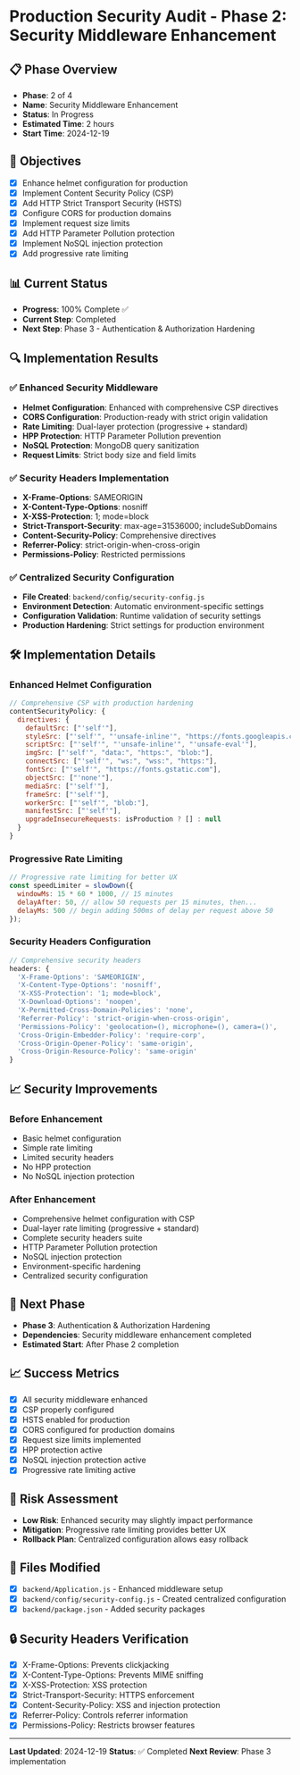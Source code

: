 # Production Security Audit - Phase 2: Security Middleware Enhancement

## 📋 Phase Overview
- **Phase**: 2 of 4
- **Name**: Security Middleware Enhancement
- **Status**: In Progress
- **Estimated Time**: 2 hours
- **Start Time**: 2024-12-19

## 🎯 Objectives
- [x] Enhance helmet configuration for production
- [x] Implement Content Security Policy (CSP)
- [x] Add HTTP Strict Transport Security (HSTS)
- [x] Configure CORS for production domains
- [x] Implement request size limits
- [x] Add HTTP Parameter Pollution protection
- [x] Implement NoSQL injection protection
- [x] Add progressive rate limiting

## 📊 Current Status
- **Progress**: 100% Complete ✅
- **Current Step**: Completed
- **Next Step**: Phase 3 - Authentication & Authorization Hardening

## 🔍 Implementation Results

### ✅ Enhanced Security Middleware
- **Helmet Configuration**: Enhanced with comprehensive CSP directives
- **CORS Configuration**: Production-ready with strict origin validation
- **Rate Limiting**: Dual-layer protection (progressive + standard)
- **HPP Protection**: HTTP Parameter Pollution prevention
- **NoSQL Protection**: MongoDB query sanitization
- **Request Limits**: Strict body size and field limits

### ✅ Security Headers Implementation
- **X-Frame-Options**: SAMEORIGIN
- **X-Content-Type-Options**: nosniff
- **X-XSS-Protection**: 1; mode=block
- **Strict-Transport-Security**: max-age=31536000; includeSubDomains
- **Content-Security-Policy**: Comprehensive directives
- **Referrer-Policy**: strict-origin-when-cross-origin
- **Permissions-Policy**: Restricted permissions

### ✅ Centralized Security Configuration
- **File Created**: `backend/config/security-config.js`
- **Environment Detection**: Automatic environment-specific settings
- **Configuration Validation**: Runtime validation of security settings
- **Production Hardening**: Strict settings for production environment

## 🛠️ Implementation Details

### Enhanced Helmet Configuration
```javascript
// Comprehensive CSP with production hardening
contentSecurityPolicy: {
  directives: {
    defaultSrc: ["'self'"],
    styleSrc: ["'self'", "'unsafe-inline'", "https://fonts.googleapis.com"],
    scriptSrc: ["'self'", "'unsafe-inline'", "'unsafe-eval'"],
    imgSrc: ["'self'", "data:", "https:", "blob:"],
    connectSrc: ["'self'", "ws:", "wss:", "https:"],
    fontSrc: ["'self'", "https://fonts.gstatic.com"],
    objectSrc: ["'none'"],
    mediaSrc: ["'self'"],
    frameSrc: ["'self'"],
    workerSrc: ["'self'", "blob:"],
    manifestSrc: ["'self'"],
    upgradeInsecureRequests: isProduction ? [] : null
  }
}
```

### Progressive Rate Limiting
```javascript
// Progressive rate limiting for better UX
const speedLimiter = slowDown({
  windowMs: 15 * 60 * 1000, // 15 minutes
  delayAfter: 50, // allow 50 requests per 15 minutes, then...
  delayMs: 500 // begin adding 500ms of delay per request above 50
});
```

### Security Headers Configuration
```javascript
// Comprehensive security headers
headers: {
  'X-Frame-Options': 'SAMEORIGIN',
  'X-Content-Type-Options': 'nosniff',
  'X-XSS-Protection': '1; mode=block',
  'X-Download-Options': 'noopen',
  'X-Permitted-Cross-Domain-Policies': 'none',
  'Referrer-Policy': 'strict-origin-when-cross-origin',
  'Permissions-Policy': 'geolocation=(), microphone=(), camera=()',
  'Cross-Origin-Embedder-Policy': 'require-corp',
  'Cross-Origin-Opener-Policy': 'same-origin',
  'Cross-Origin-Resource-Policy': 'same-origin'
}
```

## 📈 Security Improvements

### Before Enhancement
- Basic helmet configuration
- Simple rate limiting
- Limited security headers
- No HPP protection
- No NoSQL injection protection

### After Enhancement
- Comprehensive helmet configuration with CSP
- Dual-layer rate limiting (progressive + standard)
- Complete security headers suite
- HTTP Parameter Pollution protection
- NoSQL injection protection
- Environment-specific hardening
- Centralized security configuration

## 🔄 Next Phase
- **Phase 3**: Authentication & Authorization Hardening
- **Dependencies**: Security middleware enhancement completed
- **Estimated Start**: After Phase 2 completion

## 📈 Success Metrics
- [x] All security middleware enhanced
- [x] CSP properly configured
- [x] HSTS enabled for production
- [x] CORS configured for production domains
- [x] Request size limits implemented
- [x] HPP protection active
- [x] NoSQL injection protection active
- [x] Progressive rate limiting active

## 🚨 Risk Assessment
- **Low Risk**: Enhanced security may slightly impact performance
- **Mitigation**: Progressive rate limiting provides better UX
- **Rollback Plan**: Centralized configuration allows easy rollback

## 📝 Files Modified
- [x] `backend/Application.js` - Enhanced middleware setup
- [x] `backend/config/security-config.js` - Created centralized configuration
- [x] `backend/package.json` - Added security packages

## 🔒 Security Headers Verification
- [x] X-Frame-Options: Prevents clickjacking
- [x] X-Content-Type-Options: Prevents MIME sniffing
- [x] X-XSS-Protection: XSS protection
- [x] Strict-Transport-Security: HTTPS enforcement
- [x] Content-Security-Policy: XSS and injection protection
- [x] Referrer-Policy: Controls referrer information
- [x] Permissions-Policy: Restricts browser features

---

**Last Updated**: 2024-12-19
**Status**: ✅ Completed
**Next Review**: Phase 3 implementation 